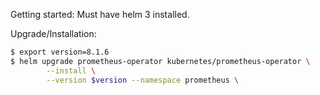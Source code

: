 Getting started:
Must have helm 3 installed.

Upgrade/Installation:
```bash
$ export version=8.1.6 
$ helm upgrade prometheus-operator kubernetes/prometheus-operator \
        --install \
        --version $version --namespace prometheus \
```
